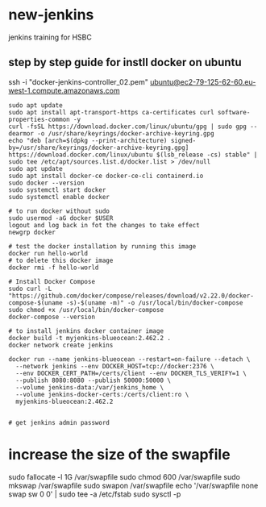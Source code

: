 # new-jenkins
jenkins training for HSBC

## step by step guide for instll docker on ubuntu

ssh -i "docker-jenkins-controller_02.pem" ubuntu@ec2-79-125-62-60.eu-west-1.compute.amazonaws.com


```
sudo apt update
sudo apt install apt-transport-https ca-certificates curl software-properties-common -y
curl -fsSL https://download.docker.com/linux/ubuntu/gpg | sudo gpg --dearmor -o /usr/share/keyrings/docker-archive-keyring.gpg
echo "deb [arch=$(dpkg --print-architecture) signed-by=/usr/share/keyrings/docker-archive-keyring.gpg] https://download.docker.com/linux/ubuntu $(lsb_release -cs) stable" | sudo tee /etc/apt/sources.list.d/docker.list > /dev/null
sudo apt update
sudo apt install docker-ce docker-ce-cli containerd.io
sudo docker --version
sudo systemctl start docker
sudo systemctl enable docker

# to run docker without sudo
sudo usermod -aG docker $USER
logout and log back in fot the changes to take effect
newgrp docker

# test the docker installation by running this image
docker run hello-world
# to delete this docker image
docker rmi -f hello-world

# Install Docker Compose
sudo curl -L "https://github.com/docker/compose/releases/download/v2.22.0/docker-compose-$(uname -s)-$(uname -m)" -o /usr/local/bin/docker-compose
sudo chmod +x /usr/local/bin/docker-compose
docker-compose --version

# to install jenkins docker container image
docker build -t myjenkins-blueocean:2.462.2 .
docker network create jenkins

docker run --name jenkins-blueocean --restart=on-failure --detach \
  --network jenkins --env DOCKER_HOST=tcp://docker:2376 \
  --env DOCKER_CERT_PATH=/certs/client --env DOCKER_TLS_VERIFY=1 \
  --publish 8080:8080 --publish 50000:50000 \
  --volume jenkins-data:/var/jenkins_home \
  --volume jenkins-docker-certs:/certs/client:ro \
  myjenkins-blueocean:2.462.2


# get jenkins admin password 

```
# increase the size of the swapfile
 sudo fallocate -l 1G /var/swapfile
 sudo chmod 600 /var/swapfile
 sudo mkswap /var/swapfile
 sudo swapon /var/swapfile
 echo '/var/swapfile none swap sw 0 0' | sudo tee -a /etc/fstab
 sudo sysctl -p
```